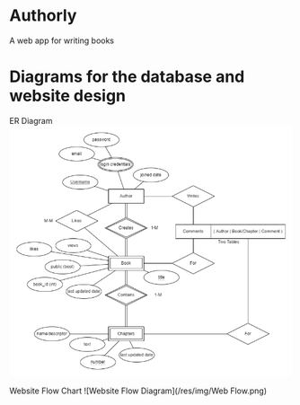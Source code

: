 # Authorly

A web app for writing books

# Diagrams for the database and website design

ER Diagram
![ER Diagram](/res/img/ER.png)

Website Flow Chart
![Website Flow Diagram](/res/img/Web Flow.png)
